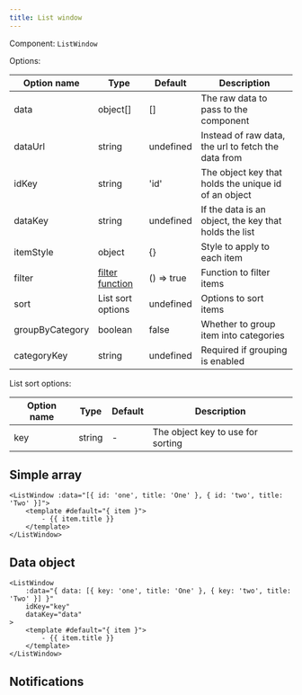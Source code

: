 ```yaml
---
title: List window
---
```


<script setup lang="ts">
import { ListWindow, NotificationListWindow } from '../../../../lib/'
</script>

Component: `ListWindow`

Options:

| Option name     | Type                               | Default    | Description                                           |
| --------------- | ---------------------------------- | ---------- | ----------------------------------------------------- |
| data            | object[]                           | []         | The raw data to pass to the component                 |
| dataUrl         | string                             | undefined  | Instead of raw data, the url to fetch the data from   |
| idKey           | string                             | 'id'       | The object key that holds the unique id of an object  |
| dataKey         | string                             | undefined  | If the data is an object, the key that holds the list |
| itemStyle       | object                             | {}         | Style to apply to each item                           |
| filter          | [filter function](./search#filter) | () => true | Function to filter items                              |
| sort            | List sort options                  | undefined  | Options to sort items                                 |
| groupByCategory | boolean                            | false      | Whether to group item into categories                 |
| categoryKey     | string                             | undefined  | Required if grouping is enabled                       |

List sort options:

| Option name | Type   | Default | Description                       |
| ----------- | ------ | ------- | --------------------------------- |
| key         | string | -       | The object key to use for sorting |

## Simple array

```vue
<ListWindow :data="[{ id: 'one', title: 'One' }, { id: 'two', title: 'Two' }]">
    <template #default="{ item }">
        - {{ item.title }}
    </template>
</ListWindow>
```

<ListWindow :data="[{ id: 'one', title: 'One' }, { id: 'two', title: 'Two' }]">
    <template #default="{ item }">
        - {{ item.title }}
    </template>
</ListWindow>

## Data object

```vue
<ListWindow
    :data="{ data: [{ key: 'one', title: 'One' }, { key: 'two', title: 'Two' }] }"
    idKey="key"
    dataKey="data"
>
    <template #default="{ item }">
        - {{ item.title }}
    </template>
</ListWindow>
```

<ListWindow :data="{ data: [{ id: 'one', title: 'One' }, { id: 'two', title: 'Two' }] }" dataKey="data">
    <template #default="{ item }">
        - {{ item.title }}
    </template>
</ListWindow>

## Notifications

<NotificationListWindow>
<template #default="{ item }">

### {{ item.title }} <Badge text="tag" type="info" />

<p v-html="item.text"></p>

</template>
</NotificationListWindow>

